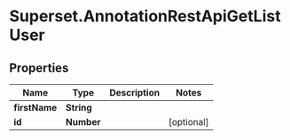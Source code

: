 # Superset.AnnotationRestApiGetListUser

## Properties
Name | Type | Description | Notes
------------ | ------------- | ------------- | -------------
**firstName** | **String** |  | 
**id** | **Number** |  | [optional] 
